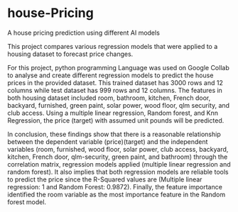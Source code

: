 # house-Pricing
A house pricing prediction using different AI  models 

This project compares various regression models that were applied to a housing dataset to forecast price changes.

For this project, python programming Language was used on Google Collab to analyse and create different regression models to predict the house prices in the provided dataset. This trained dataset has 3000 rows and 12 columns while test dataset has 999 rows and 12 columns. The features in both housing dataset included room, bathroom, kitchen, French door, backyard, furnished, green paint, solar power, wood floor, qlm security, and club access. Using a multiple linear regression, Random forest, and Knn Regression, the price (target) with assumed unit pounds will be predicted.

In conclusion, these findings show that there is a reasonable relationship between the dependent variable (price)(target) and the independent variables (room, furnished, wood floor, solar power, club access, backyard, kitchen, French door, qlm-security, green paint, and bathroom) through the correlation matrix, regression models applied (multiple linear regression and random forest).
It also implies that both regression models are reliable tools to predict the price since the R-Squared values are (Multiple linear regression: 1 and Random Forest: 0.9872).
Finally, the feature importance identified the room variable as the most importance feature in the Random forest model.
